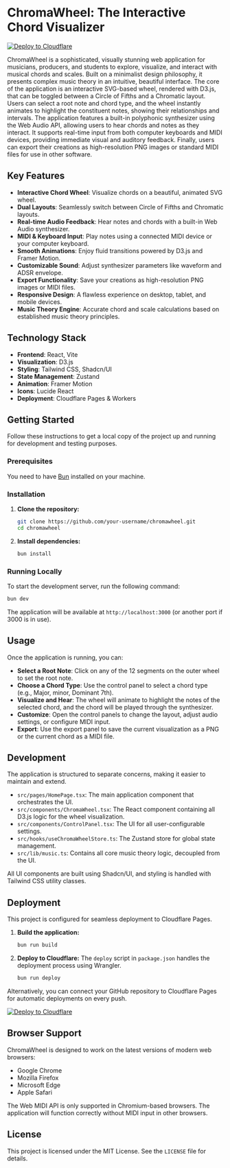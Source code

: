 # ChromaWheel: The Interactive Chord Visualizer

[![Deploy to Cloudflare](https://deploy.workers.cloudflare.com/button)](https://deploy.workers.cloudflare.com/?url=https://github.com/IkarosDigital/chromawheel-the-interactive-chord-visualizer)

ChromaWheel is a sophisticated, visually stunning web application for musicians, producers, and students to explore, visualize, and interact with musical chords and scales. Built on a minimalist design philosophy, it presents complex music theory in an intuitive, beautiful interface. The core of the application is an interactive SVG-based wheel, rendered with D3.js, that can be toggled between a Circle of Fifths and a Chromatic layout. Users can select a root note and chord type, and the wheel instantly animates to highlight the constituent notes, showing their relationships and intervals. The application features a built-in polyphonic synthesizer using the Web Audio API, allowing users to hear chords and notes as they interact. It supports real-time input from both computer keyboards and MIDI devices, providing immediate visual and auditory feedback. Finally, users can export their creations as high-resolution PNG images or standard MIDI files for use in other software.

## Key Features

-   **Interactive Chord Wheel**: Visualize chords on a beautiful, animated SVG wheel.
-   **Dual Layouts**: Seamlessly switch between Circle of Fifths and Chromatic layouts.
-   **Real-time Audio Feedback**: Hear notes and chords with a built-in Web Audio synthesizer.
-   **MIDI & Keyboard Input**: Play notes using a connected MIDI device or your computer keyboard.
-   **Smooth Animations**: Enjoy fluid transitions powered by D3.js and Framer Motion.
-   **Customizable Sound**: Adjust synthesizer parameters like waveform and ADSR envelope.
-   **Export Functionality**: Save your creations as high-resolution PNG images or MIDI files.
-   **Responsive Design**: A flawless experience on desktop, tablet, and mobile devices.
-   **Music Theory Engine**: Accurate chord and scale calculations based on established music theory principles.

## Technology Stack

-   **Frontend**: React, Vite
-   **Visualization**: D3.js
-   **Styling**: Tailwind CSS, Shadcn/UI
-   **State Management**: Zustand
-   **Animation**: Framer Motion
-   **Icons**: Lucide React
-   **Deployment**: Cloudflare Pages & Workers

## Getting Started

Follow these instructions to get a local copy of the project up and running for development and testing purposes.

### Prerequisites

You need to have [Bun](https://bun.sh/) installed on your machine.

### Installation

1.  **Clone the repository:**
    ```bash
    git clone https://github.com/your-username/chromawheel.git
    cd chromawheel
    ```

2.  **Install dependencies:**
    ```bash
    bun install
    ```

### Running Locally

To start the development server, run the following command:

```bash
bun dev
```

The application will be available at `http://localhost:3000` (or another port if 3000 is in use).

## Usage

Once the application is running, you can:

-   **Select a Root Note**: Click on any of the 12 segments on the outer wheel to set the root note.
-   **Choose a Chord Type**: Use the control panel to select a chord type (e.g., Major, minor, Dominant 7th).
-   **Visualize and Hear**: The wheel will animate to highlight the notes of the selected chord, and the chord will be played through the synthesizer.
-   **Customize**: Open the control panels to change the layout, adjust audio settings, or configure MIDI input.
-   **Export**: Use the export panel to save the current visualization as a PNG or the current chord as a MIDI file.

## Development

The application is structured to separate concerns, making it easier to maintain and extend.

-   `src/pages/HomePage.tsx`: The main application component that orchestrates the UI.
-   `src/components/ChromaWheel.tsx`: The React component containing all D3.js logic for the wheel visualization.
-   `src/components/ControlPanel.tsx`: The UI for all user-configurable settings.
-   `src/hooks/useChromaWheelStore.ts`: The Zustand store for global state management.
-   `src/lib/music.ts`: Contains all core music theory logic, decoupled from the UI.

All UI components are built using Shadcn/UI, and styling is handled with Tailwind CSS utility classes.

## Deployment

This project is configured for seamless deployment to Cloudflare Pages.

1.  **Build the application:**
    ```bash
    bun run build
    ```

2.  **Deploy to Cloudflare:**
    The `deploy` script in `package.json` handles the deployment process using Wrangler.
    ```bash
    bun run deploy
    ```

Alternatively, you can connect your GitHub repository to Cloudflare Pages for automatic deployments on every push.

[![Deploy to Cloudflare](https://deploy.workers.cloudflare.com/button)](https://deploy.workers.cloudflare.com/?url=https://github.com/IkarosDigital/chromawheel-the-interactive-chord-visualizer)

## Browser Support

ChromaWheel is designed to work on the latest versions of modern web browsers:

-   Google Chrome
-   Mozilla Firefox
-   Microsoft Edge
-   Apple Safari

The Web MIDI API is only supported in Chromium-based browsers. The application will function correctly without MIDI input in other browsers.

## License

This project is licensed under the MIT License. See the `LICENSE` file for details.